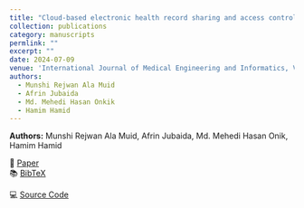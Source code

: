 ```yaml
---
title: "Cloud-based electronic health record sharing and access controlling blockchain architecture using data de-identification method"
collection: publications
category: manuscripts
permlink: ""
excerpt: ""
date: 2024-07-09
venue: 'International Journal of Medical Engineering and Informatics, Vol. 16, No. 4'
authors:
  - Munshi Rejwan Ala Muid
  - Afrin Jubaida
  - Md. Mehedi Hasan Onkik
  - Hamim Hamid
---
```

**Authors:** Munshi Rejwan Ala Muid, Afrin Jubaida, Md. Mehedi Hasan Onik, Hamim Hamid 


📄 [Paper](https://www.inderscienceonline.com/doi/abs/10.1504/IJMEI.2024.139883)  
📚 [BibTeX](http://rezwan-muid.github.io/files/cloud-blockchain.bib)

💻 [Source Code](https://github.com/Rezwan-Muid/Data-de-identification-of-data-in-a-docx-file)
